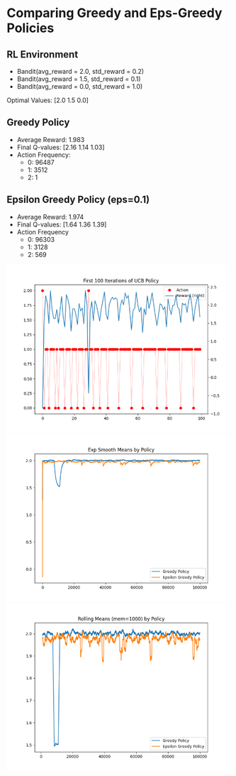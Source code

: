 # Comparing Greedy and Eps-Greedy Policies

## RL Environment
- Bandit(avg_reward = 2.0, std_reward = 0.2)
- Bandit(avg_reward = 1.5, std_reward = 0.1)
- Bandit(avg_reward = 0.0, std_reward = 1.0)

Optimal Values: [2.0  1.5  0.0]


## Greedy Policy

- Average Reward: 1.983
- Final Q-values: [2.16 1.14 1.03]
- Action Frequency:
    - 0:   96487
    - 1:    3512
    - 2:       1


## Epsilon Greedy Policy (eps=0.1)
- Average Reward: 1.974
- Final Q-values: [1.64 1.36 1.39]
- Action Frequency
    - 0:   96303
    - 1:    3128
    - 2:     569

![plot](Figure_3.png)
![plot](Figure_1.png)
![plot](Figure_2.png)
